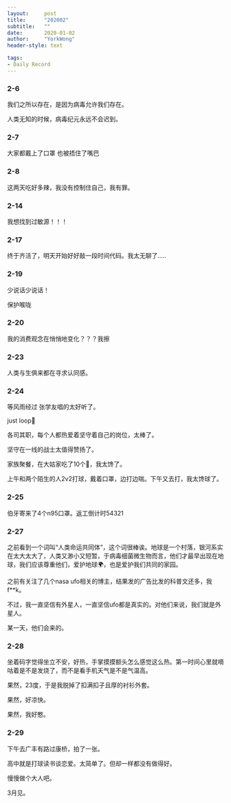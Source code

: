 ```yaml
---
layout:     post
title:      "202002"
subtitle:   ""
date:       2020-01-02
author:     "YorkWong"
header-style: text

tags:
- Daily Record
---
```

### 2-6

我们之所以存在，是因为病毒允许我们存在。

人类无知的时候，病毒纪元永远不会迟到。

### 2-7

大家都戴上了口罩 也被捂住了嘴巴 ​​​

### 2-8

这两天吃好多辣，我没有控制住自己，我有罪。

### 2-14

我想找到过敏源！！！

### 2-17

终于齐活了，明天开始好好敲一段时间代码。我太无聊了.....

### 2-19

少说话少说话！

保护喉咙

### 2-20

我的消费观念在悄悄地变化？？？我擦

### 2-23

人类与生俱来都在寻求认同感。

### 2-24

等风雨经过 张学友唱的太好听了。

just loop🔁

各司其职，每个人都热爱着坚守着自己的岗位，太棒了。

坚守在一线的战士太值得赞扬了。

家族聚餐，在大姑家吃了10个🍗，我太馋了。

上午和两个陌生的人2v2打球，戴着口罩，边打边喘。下午又去打，我太馋球了。

### 2-25

伯牙寄来了4个n95口罩。返工倒计时54321

### 2-27

之前看到一个词叫“人类命运共同体”，这个词很棒诶。地球是一个村落，银河系实在太大太大了，人类又渺小又短暂，于病毒细菌微生物而言，他们才最早出现在地球，我们应该尊重他们，爱护地球🌍，也是爱护我们共同的家园。

之前有关注了几个nasa ufo相关的博主，结果发的广告比发的科普文还多，我f**k。

不过，我一直坚信有外星人，一直坚信ufo都是真实的。对他们来说，我们就是外星人。

某一天，他们会来的。

### 2-28

坐着码字觉得坐立不安，好热，手掌摸摸额头怎么感觉这么热。第一时间心里就嘀咕着是不是发烧了，而不是看手机天气是不是气温高。

果然，23度，于是我脱掉了扣满扣子且厚的衬衫外套。

果然，好凉快。

果然，我好憨。

### 2-29

下午去广丰有路过康桥，拍了一张。

高中就是打球读书谈恋爱。太简单了。但却一样都没有做得好。

慢慢做个大人吧。

3月见。
